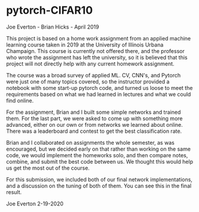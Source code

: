 # pytorch-CIFAR10
Joe Everton - Brian Hicks - April 2019

This project is based on a home work assignment from an applied machine learning course taken in 2019 at the University of Illinois Urbana Champaign.  This course is currently not offered there, and the professor who wrote the assignment has left the university, so it is believed that this project will not directly help with any current homework assignment.

The course was a broad survey of applied ML.  CV, CNN's, and Pytorch were just one of many topics covered, so the instructor provided a notebook with some start-up pytorch code, and turned us loose to meet the requirements based on what we had learned in lectures and what we could find online.

For the assignment, Brian and I built some simple networks and trained them.  For the last part, we were asked to come up with something more advanced, either on our own or from networks we learned about online.  There was a leaderboard and contest to get the best classification rate.

Brian and I collaborated on assignments the whole semester, as was encouraged, but we decided early on that rather than working on the same code, we would implement the homeworks solo, and then compare notes, combine, and submit the best code between us.  We thought this would help us get the most out of the course.

For this submission, we included both of our final network implementations, and a discussion on the tuning of both of them.  You can see this in the final result.

Joe Everton
2-19-2020